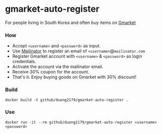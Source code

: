 # gmarket-auto-register
For people living in South Korea and often buy items on [Gmarket](http://gmarket.co.kr/)

### How
+ Accept `<username>` and `<password>` as input.
+ Use [Mailinator](https://www.mailinator.com/) to register an email of `<username>`@`mailinator.com`
+ Register Gmarket account with `<username>` & `<password>` as login credentials.
+ Activate the account via the mailinator email.
+ Receive 30% coupon for the account.
+ That's it. Enjoy buying goods on Gmarket with 30% discount!

### Build
```
docker build -t github/duong2179/gmarket-auto-register .
```

### Use
```
docker run -it --rm github/duong2179/gmarket-auto-register <username> <password>
```
